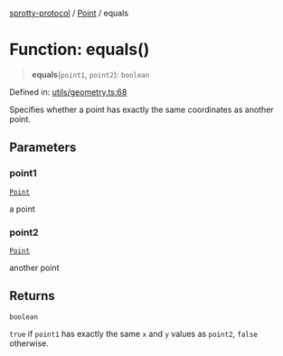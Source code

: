 
[sprotty-protocol](../globals) / [Point](../Namespace.Point) / equals

# Function: equals()

> **equals**(`point1`, `point2`): `boolean`

Defined in: [utils/geometry.ts:68](https://github.com/eclipse-sprotty/sprotty/blob/f9b2433481cc27a1ac0c92d525a92039ae7f6c76/packages/sprotty-protocol/src/utils/geometry.ts#L68)

Specifies whether a point has exactly the same coordinates as another point.

## Parameters

### point1

[`Point`](../Interface.Point)

a point

### point2

[`Point`](../Interface.Point)

another point

## Returns

`boolean`

`true` if `point1` has exactly the same `x` and `y` values as `point2`, `false` otherwise.
